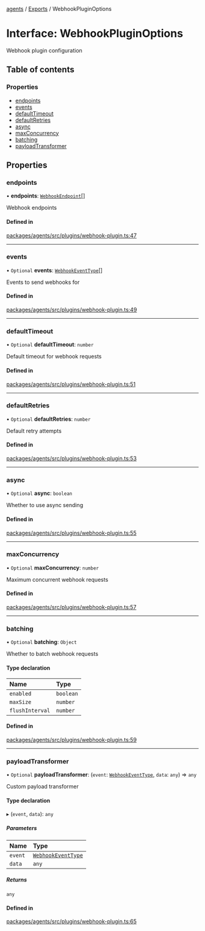 <!-- 
 ⚠️  AUTO-GENERATED FILE - DO NOT EDIT MANUALLY
 This file is automatically generated by scripts/docs-generator.js
 To make changes, edit the source TypeScript files or update the generator script
-->

[agents](../../) / [Exports](../modules) / WebhookPluginOptions

# Interface: WebhookPluginOptions

Webhook plugin configuration

## Table of contents

### Properties

- [endpoints](WebhookPluginOptions#endpoints)
- [events](WebhookPluginOptions#events)
- [defaultTimeout](WebhookPluginOptions#defaulttimeout)
- [defaultRetries](WebhookPluginOptions#defaultretries)
- [async](WebhookPluginOptions#async)
- [maxConcurrency](WebhookPluginOptions#maxconcurrency)
- [batching](WebhookPluginOptions#batching)
- [payloadTransformer](WebhookPluginOptions#payloadtransformer)

## Properties

### endpoints

• **endpoints**: [`WebhookEndpoint`](WebhookEndpoint)[]

Webhook endpoints

#### Defined in

[packages/agents/src/plugins/webhook-plugin.ts:47](https://github.com/woojubb/robota/blob/e1b7b651a85a9b93f075b6523ec8de869e77f12c/packages/agents/src/plugins/webhook-plugin.ts#L47)

___

### events

• `Optional` **events**: [`WebhookEventType`](../modules#webhookeventtype)[]

Events to send webhooks for

#### Defined in

[packages/agents/src/plugins/webhook-plugin.ts:49](https://github.com/woojubb/robota/blob/e1b7b651a85a9b93f075b6523ec8de869e77f12c/packages/agents/src/plugins/webhook-plugin.ts#L49)

___

### defaultTimeout

• `Optional` **defaultTimeout**: `number`

Default timeout for webhook requests

#### Defined in

[packages/agents/src/plugins/webhook-plugin.ts:51](https://github.com/woojubb/robota/blob/e1b7b651a85a9b93f075b6523ec8de869e77f12c/packages/agents/src/plugins/webhook-plugin.ts#L51)

___

### defaultRetries

• `Optional` **defaultRetries**: `number`

Default retry attempts

#### Defined in

[packages/agents/src/plugins/webhook-plugin.ts:53](https://github.com/woojubb/robota/blob/e1b7b651a85a9b93f075b6523ec8de869e77f12c/packages/agents/src/plugins/webhook-plugin.ts#L53)

___

### async

• `Optional` **async**: `boolean`

Whether to use async sending

#### Defined in

[packages/agents/src/plugins/webhook-plugin.ts:55](https://github.com/woojubb/robota/blob/e1b7b651a85a9b93f075b6523ec8de869e77f12c/packages/agents/src/plugins/webhook-plugin.ts#L55)

___

### maxConcurrency

• `Optional` **maxConcurrency**: `number`

Maximum concurrent webhook requests

#### Defined in

[packages/agents/src/plugins/webhook-plugin.ts:57](https://github.com/woojubb/robota/blob/e1b7b651a85a9b93f075b6523ec8de869e77f12c/packages/agents/src/plugins/webhook-plugin.ts#L57)

___

### batching

• `Optional` **batching**: `Object`

Whether to batch webhook requests

#### Type declaration

| Name | Type |
| :------ | :------ |
| `enabled` | `boolean` |
| `maxSize` | `number` |
| `flushInterval` | `number` |

#### Defined in

[packages/agents/src/plugins/webhook-plugin.ts:59](https://github.com/woojubb/robota/blob/e1b7b651a85a9b93f075b6523ec8de869e77f12c/packages/agents/src/plugins/webhook-plugin.ts#L59)

___

### payloadTransformer

• `Optional` **payloadTransformer**: (`event`: [`WebhookEventType`](../modules#webhookeventtype), `data`: `any`) => `any`

Custom payload transformer

#### Type declaration

▸ (`event`, `data`): `any`

##### Parameters

| Name | Type |
| :------ | :------ |
| `event` | [`WebhookEventType`](../modules#webhookeventtype) |
| `data` | `any` |

##### Returns

`any`

#### Defined in

[packages/agents/src/plugins/webhook-plugin.ts:65](https://github.com/woojubb/robota/blob/e1b7b651a85a9b93f075b6523ec8de869e77f12c/packages/agents/src/plugins/webhook-plugin.ts#L65)
